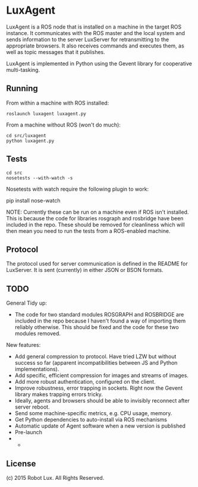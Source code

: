LuxAgent
========
LuxAgent is a ROS node that is installed on a machine in the target ROS instance. It communicates with the ROS master and the local system and sends information to the server LuxServer for retransmitting to the appropriate browsers. It also receives commands and executes them, as well as topic messages that it publishes.

LuxAgent is implemented in Python using the Gevent library for cooperative multi-tasking.

Running
-------

From within a machine with ROS installed:

```
roslaunch luxagent luxagent.py
```

From a machine without ROS (won't do much):
```
cd src/luxagent
python luxagent.py
```

Tests
-----
```
cd src
nosetests --with-watch -s
```

Nosetests with watch require the following plugin to work:

pip install nose-watch

NOTE: Currently these can be run on a machine even if ROS isn't installed. This is because the code for libraries rosgraph and rosbridge have been included in the repo. These should be removed for cleanliness which will then mean you need to run the tests from a ROS-enabled machine.

Protocol
--------
The protocol used for server communication is defined in the README for LuxServer. It is sent (currently) in either JSON or BSON formats.

TODO
----
General Tidy up:
- The code for two standard modules ROSGRAPH and ROSBRIDGE are included in the repo because I haven't found a way of importing them reliably otherwise. This should be fixed and the code for these two modules removed.

New features:
- Add general compression to protocol. Have tried LZW but without success so far (apparent incompatibilities between JS and Python implementations).
- Add specific, efficient compression for images and streams of images.
- Add more robust authentication, configured on the client.
- Improve robustness, error trapping in sockets. Right now the Gevent library makes trapping errors tricky.
- Ideally, agents and browsers should be able to invisibly reconnect after server reboot.
- Send some machine-specific metrics, e.g. CPU usage, memory.
- Get Python dependencies to auto-install via ROS mechanisms
- Automatic update of Agent software when a new version is published
- Pre-launch
- -

License
-------
(c) 2015 Robot Lux. All Rights Reserved.
